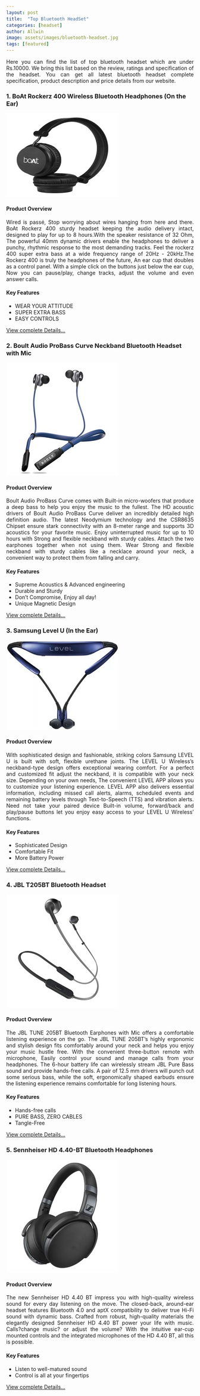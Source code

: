 ```yaml
---
layout: post
title:  "Top Bluetooth HeadSet"
categories: [headset]
author: Allwin
image: assets/images/bluetooth-headset.jpg
tags: [featured]
---
```

<p style="text-align:justify">Here you can find the list of top bluetooth headset which are under Rs.10000. We bring this list based on the review, ratings and specification of the headset. You can get all latest bluetooth headset complete specification, product description and price details from our website.</p>

### 1. BoAt Rockerz 400 Wireless Bluetooth Headphones (On the Ear)
 
![BoAt Rockerz 400](../assets/images/BoAt-Rockerz-400.jpg)

#### Product Overview
<p style="text-align:justify">Wired is passé, Stop worrying about wires hanging from here and there. BoAt Rockerz 400 sturdy headset keeping the audio delivery intact, designed to play for up to 8 hours.With the speaker resistance of 32 Ohm, The powerful 40mm dynamic drivers enable the headphones to deliver a punchy, rhythmic response to the most demanding tracks. Feel the rockerz 400 super extra bass at a wide frequency range of 20Hz - 20kHz.The Rockerz 400 is truly the headphones of the future, An ear cup that doubles as a control panel. With a simple click on the buttons just below the ear cup, Now you can pause/play, change tracks, adjust the volume and even answer calls.</p>

#### Key Features

* WEAR YOUR ATTITUDE
* SUPER EXTRA BASS
* EASY CONTROLS

 [View complete Details...](#)

### 2. Boult Audio ProBass Curve Neckband Bluetooth Headset with Mic 
![Boult Audio ProBass Curve Neckband Bluetooth](../assets/images/Boult-Audio-ProBass-Curve-Neckband-Bluetooth.jpg)
#### Product Overview

<p style="text-align:justify">Boult Audio ProBass Curve comes with Built-in micro-woofers that produce a deep bass to help you enjoy the music to the fullest. The HD acoustic drivers of Boult Audio ProBass Curve deliver an incredibly detailed high definition audio. The latest Neodymium technology and the CSR8635 Chipset ensure stark connectivity with an 8-meter range and supports 3D acoustics for your favorite music. Enjoy uninterrupted music for up to 10 hours with Strong and flexible neckband with sturdy cables. Attach the two earphones together when not using them. Wear Strong and flexible neckband with sturdy cables like a necklace around your neck, a convenient way to protect them from falling and carry.</p>

#### Key Features

* Supreme Acoustics & Advanced engineering
* Durable and Sturdy
* Don’t Compromise, Enjoy all day!
* Unique Magnetic Design



 [View complete Details...](#)

### 3. Samsung Level U (In the Ear)

![Samsung Level U](../assets/images/Samsung-Level-U.jpg)
#### Product Overview
<p style="text-align:justify">With sophisticated design and fashionable, striking colors Samsung LEVEL U is built with soft, flexible urethane joints. The LEVEL U Wireless’s neckband-type design offers exceptional wearing comfort. For a perfect and customized fit adjust the neckband, it is compatible with your neck size. Depending on your own needs, The convenient LEVEL APP allows you to customize your listening experience. LEVEL APP also delivers essential information, including missed call alerts, alarms, scheduled events and remaining battery levels through Text-to-Speech (TTS) and vibration alerts. Need not take your paired device Built-in volume, forward/back and play/pause buttons let you enjoy easy access to your LEVEL U Wireless’ functions. </p>

#### Key Features

* Sophisticated Design
* Comfortable Fit
* More Battery Power



[View complete Details...](#)

### 4. JBL T205BT Bluetooth Headset

![JBL-T205BT](../assets/images/JBL-T205BT-Bluetooth-Headset.jpg)
#### Product Overview

<p style="text-align:justify">The JBL TUNE 205BT Bluetooth Earphones with Mic offers a comfortable listening experience on the go. The JBL TUNE 205BT’s highly ergonomic and stylish design fits comfortably around your neck and helps you enjoy your music hustle free. With the convenient three-button remote with microphone, Easily control your sound and manage calls from your headphones. The 6-hour battery life can wirelessly stream JBL Pure Bass sound and provide hands-free calls. A pair of 12.5 mm drivers will punch out some serious bass, while the soft, ergonomically shaped earbuds ensure the listening experience remains comfortable for long listening hours.</p>

#### Key Features

* Hands-free calls
* PURE BASS, ZERO CABLES
* Tangle-Free


[View complete Details...](#)

### 5. Sennheiser HD 4.40-BT Bluetooth Headphones 

![Sennheiser HD 4.40-BT](../assets/images/Sennheiser-HD-4.40-BT.jpg)

#### Product Overview
<p style="text-align:justify">The new Sennheiser HD 4.40 BT impress you with high-quality wireless sound for every day listening on the move. The closed-back, around-ear headset features Bluetooth 4.0 and aptX compatibility to deliver true Hi-Fi sound with dynamic bass. Crafted from robust, high-quality materials the elegantly designed Sennheiser HD 4.40 BT power your life with music. Calls?change music? or adjust the volume? With the intuitive ear-cup mounted controls and the integrated microphones of the HD 4.40 BT, all this is possible. </p>

#### Key Features

* Listen to well-matured sound
* Control is all at your fingertips


[View complete Details...](#)

